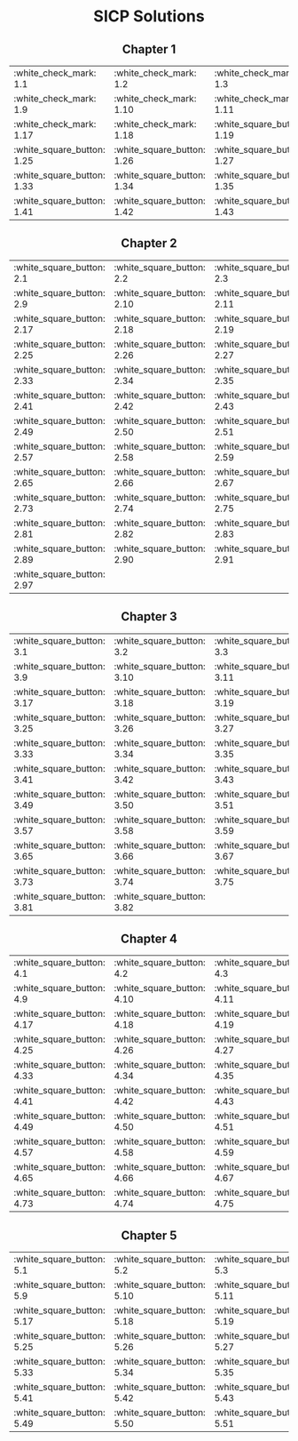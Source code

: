 <h1 align="center">SICP Solutions</h1>

<h2 align="center">Chapter 1</h2>

<table align="center">
  <tbody>
    <tr>
      <td>:white_check_mark: 1.1</td>
      <td>:white_check_mark: 1.2</td>
      <td>:white_check_mark: 1.3</td>
      <td>:white_check_mark: 1.4</td>
      <td>:white_check_mark: 1.5</td>
      <td>:white_check_mark: 1.6</td>
      <td>:white_check_mark: 1.7</td>
      <td>:white_check_mark: 1.8</td>
    </tr>
    <tr>
      <td>:white_check_mark: 1.9</td>
      <td>:white_check_mark: 1.10</td>
      <td>:white_check_mark: 1.11</td>
      <td>:white_check_mark: 1.12</td>
      <td>:white_check_mark: 1.13</td>
      <td>:red_square: 1.14</td>
      <td>:white_check_mark: 1.15</td>
      <td>:white_check_mark: 1.16</td>
    </tr>
    <tr>
      <td>:white_check_mark: 1.17</td>
      <td>:white_check_mark: 1.18</td>
      <td>:white_square_button: 1.19</td>
      <td>:white_square_button: 1.20</td>
      <td>:white_square_button: 1.21</td>
      <td>:white_square_button: 1.22</td>
      <td>:white_square_button: 1.23</td>
      <td>:white_square_button: 1.24</td>
    </tr>
    <tr>
      <td>:white_square_button: 1.25</td>
      <td>:white_square_button: 1.26</td>
      <td>:white_square_button: 1.27</td>
      <td>:white_square_button: 1.28</td>
      <td>:white_square_button: 1.29</td>
      <td>:white_square_button: 1.30</td>
      <td>:white_square_button: 1.31</td>
      <td>:white_square_button: 1.32</td>
    </tr>
    <tr>
      <td>:white_square_button: 1.33</td>
      <td>:white_square_button: 1.34</td>
      <td>:white_square_button: 1.35</td>
      <td>:white_square_button: 1.36</td>
      <td>:white_square_button: 1.37</td>
      <td>:white_square_button: 1.38</td>
      <td>:white_square_button: 1.39</td>
      <td>:white_square_button: 1.40</td>
    </tr>
    <tr>
      <td>:white_square_button: 1.41</td>
      <td>:white_square_button: 1.42</td>
      <td>:white_square_button: 1.43</td>
      <td>:white_square_button: 1.44</td>
      <td>:white_square_button: 1.45</td>
      <td>:white_square_button: 1.46</td>
    </tr>
  </tbody>
</table>
<h2 align="center">Chapter 2</h2>

<table align="center">
  <tbody>
    <tr>
      <td>:white_square_button: 2.1</td>
      <td>:white_square_button: 2.2</td>
      <td>:white_square_button: 2.3</td>
      <td>:white_square_button: 2.4</td>
      <td>:white_square_button: 2.5</td>
      <td>:white_square_button: 2.6</td>
      <td>:white_square_button: 2.7</td>
      <td>:white_square_button: 2.8</td>
    </tr>
    <tr>
      <td>:white_square_button: 2.9</td>
      <td>:white_square_button: 2.10</td>
      <td>:white_square_button: 2.11</td>
      <td>:white_square_button: 2.12</td>
      <td>:white_square_button: 2.13</td>
      <td>:white_square_button: 2.14</td>
      <td>:white_square_button: 2.15</td>
      <td>:white_square_button: 2.16</td>
    </tr>
    <tr>
      <td>:white_square_button: 2.17</td>
      <td>:white_square_button: 2.18</td>
      <td>:white_square_button: 2.19</td>
      <td>:white_square_button: 2.20</td>
      <td>:white_square_button: 2.21</td>
      <td>:white_square_button: 2.22</td>
      <td>:white_square_button: 2.23</td>
      <td>:white_square_button: 2.24</td>
    </tr>
    <tr>
      <td>:white_square_button: 2.25</td>
      <td>:white_square_button: 2.26</td>
      <td>:white_square_button: 2.27</td>
      <td>:white_square_button: 2.28</td>
      <td>:white_square_button: 2.29</td>
      <td>:white_square_button: 2.30</td>
      <td>:white_square_button: 2.31</td>
      <td>:white_square_button: 2.32</td>
    </tr>
    <tr>
      <td>:white_square_button: 2.33</td>
      <td>:white_square_button: 2.34</td>
      <td>:white_square_button: 2.35</td>
      <td>:white_square_button: 2.36</td>
      <td>:white_square_button: 2.37</td>
      <td>:white_square_button: 2.38</td>
      <td>:white_square_button: 2.39</td>
      <td>:white_square_button: 2.40</td>
    </tr>
    <tr>
      <td>:white_square_button: 2.41</td>
      <td>:white_square_button: 2.42</td>
      <td>:white_square_button: 2.43</td>
      <td>:white_square_button: 2.44</td>
      <td>:white_square_button: 2.45</td>
      <td>:white_square_button: 2.46</td>
      <td>:white_square_button: 2.47</td>
      <td>:white_square_button: 2.48</td>
    </tr>
    <tr>
      <td>:white_square_button: 2.49</td>
      <td>:white_square_button: 2.50</td>
      <td>:white_square_button: 2.51</td>
      <td>:white_square_button: 2.52</td>
      <td>:white_square_button: 2.53</td>
      <td>:white_square_button: 2.54</td>
      <td>:white_square_button: 2.55</td>
      <td>:white_square_button: 2.56</td>
    </tr>
    <tr>
      <td>:white_square_button: 2.57</td>
      <td>:white_square_button: 2.58</td>
      <td>:white_square_button: 2.59</td>
      <td>:white_square_button: 2.60</td>
      <td>:white_square_button: 2.61</td>
      <td>:white_square_button: 2.62</td>
      <td>:white_square_button: 2.63</td>
      <td>:white_square_button: 2.64</td>
    </tr>
    <tr>
      <td>:white_square_button: 2.65</td>
      <td>:white_square_button: 2.66</td>
      <td>:white_square_button: 2.67</td>
      <td>:white_square_button: 2.68</td>
      <td>:white_square_button: 2.69</td>
      <td>:white_square_button: 2.70</td>
      <td>:white_square_button: 2.71</td>
      <td>:white_square_button: 2.72</td>
    </tr>
    <tr>
      <td>:white_square_button: 2.73</td>
      <td>:white_square_button: 2.74</td>
      <td>:white_square_button: 2.75</td>
      <td>:white_square_button: 2.76</td>
      <td>:white_square_button: 2.77</td>
      <td>:white_square_button: 2.78</td>
      <td>:white_square_button: 2.79</td>
      <td>:white_square_button: 2.80</td>
    </tr>
    <tr>
      <td>:white_square_button: 2.81</td>
      <td>:white_square_button: 2.82</td>
      <td>:white_square_button: 2.83</td>
      <td>:white_square_button: 2.84</td>
      <td>:white_square_button: 2.85</td>
      <td>:white_square_button: 2.86</td>
      <td>:white_square_button: 2.87</td>
      <td>:white_square_button: 2.88</td>
    </tr>
    <tr>
      <td>:white_square_button: 2.89</td>
      <td>:white_square_button: 2.90</td>
      <td>:white_square_button: 2.91</td>
      <td>:white_square_button: 2.92</td>
      <td>:white_square_button: 2.93</td>
      <td>:white_square_button: 2.94</td>
      <td>:white_square_button: 2.95</td>
      <td>:white_square_button: 2.96</td>
    </tr>
    <tr>
      <td>:white_square_button: 2.97</td>
    </tr>
  </tbody>
</table>
<h2 align="center">Chapter 3</h2>

<table align="center">
  <tbody>
    <tr>
      <td>:white_square_button: 3.1</td>
      <td>:white_square_button: 3.2</td>
      <td>:white_square_button: 3.3</td>
      <td>:white_square_button: 3.4</td>
      <td>:white_square_button: 3.5</td>
      <td>:white_square_button: 3.6</td>
      <td>:white_square_button: 3.7</td>
      <td>:white_square_button: 3.8</td>
    </tr>
    <tr>
      <td>:white_square_button: 3.9</td>
      <td>:white_square_button: 3.10</td>
      <td>:white_square_button: 3.11</td>
      <td>:white_square_button: 3.12</td>
      <td>:white_square_button: 3.13</td>
      <td>:white_square_button: 3.14</td>
      <td>:white_square_button: 3.15</td>
      <td>:white_square_button: 3.16</td>
    </tr>
    <tr>
      <td>:white_square_button: 3.17</td>
      <td>:white_square_button: 3.18</td>
      <td>:white_square_button: 3.19</td>
      <td>:white_square_button: 3.20</td>
      <td>:white_square_button: 3.21</td>
      <td>:white_square_button: 3.22</td>
      <td>:white_square_button: 3.23</td>
      <td>:white_square_button: 3.24</td>
    </tr>
    <tr>
      <td>:white_square_button: 3.25</td>
      <td>:white_square_button: 3.26</td>
      <td>:white_square_button: 3.27</td>
      <td>:white_square_button: 3.28</td>
      <td>:white_square_button: 3.29</td>
      <td>:white_square_button: 3.30</td>
      <td>:white_square_button: 3.31</td>
      <td>:white_square_button: 3.32</td>
    </tr>
    <tr>
      <td>:white_square_button: 3.33</td>
      <td>:white_square_button: 3.34</td>
      <td>:white_square_button: 3.35</td>
      <td>:white_square_button: 3.36</td>
      <td>:white_square_button: 3.37</td>
      <td>:white_square_button: 3.38</td>
      <td>:white_square_button: 3.39</td>
      <td>:white_square_button: 3.40</td>
    </tr>
    <tr>
      <td>:white_square_button: 3.41</td>
      <td>:white_square_button: 3.42</td>
      <td>:white_square_button: 3.43</td>
      <td>:white_square_button: 3.44</td>
      <td>:white_square_button: 3.45</td>
      <td>:white_square_button: 3.46</td>
      <td>:white_square_button: 3.47</td>
      <td>:white_square_button: 3.48</td>
    </tr>
    <tr>
      <td>:white_square_button: 3.49</td>
      <td>:white_square_button: 3.50</td>
      <td>:white_square_button: 3.51</td>
      <td>:white_square_button: 3.52</td>
      <td>:white_square_button: 3.53</td>
      <td>:white_square_button: 3.54</td>
      <td>:white_square_button: 3.55</td>
      <td>:white_square_button: 3.56</td>
    </tr>
    <tr>
      <td>:white_square_button: 3.57</td>
      <td>:white_square_button: 3.58</td>
      <td>:white_square_button: 3.59</td>
      <td>:white_square_button: 3.60</td>
      <td>:white_square_button: 3.61</td>
      <td>:white_square_button: 3.62</td>
      <td>:white_square_button: 3.63</td>
      <td>:white_square_button: 3.64</td>
    </tr>
    <tr>
      <td>:white_square_button: 3.65</td>
      <td>:white_square_button: 3.66</td>
      <td>:white_square_button: 3.67</td>
      <td>:white_square_button: 3.68</td>
      <td>:white_square_button: 3.69</td>
      <td>:white_square_button: 3.70</td>
      <td>:white_square_button: 3.71</td>
      <td>:white_square_button: 3.72</td>
    </tr>
    <tr>
      <td>:white_square_button: 3.73</td>
      <td>:white_square_button: 3.74</td>
      <td>:white_square_button: 3.75</td>
      <td>:white_square_button: 3.76</td>
      <td>:white_square_button: 3.77</td>
      <td>:white_square_button: 3.78</td>
      <td>:white_square_button: 3.79</td>
      <td>:white_square_button: 3.80</td>
    </tr>
    <tr>
      <td>:white_square_button: 3.81</td>
      <td>:white_square_button: 3.82</td>
    </tr>
  </tbody>
</table>
<h2 align="center">Chapter 4</h2>

<table align="center">
  <tbody>
    <tr>
      <td>:white_square_button: 4.1</td>
      <td>:white_square_button: 4.2</td>
      <td>:white_square_button: 4.3</td>
      <td>:white_square_button: 4.4</td>
      <td>:white_square_button: 4.5</td>
      <td>:white_square_button: 4.6</td>
      <td>:white_square_button: 4.7</td>
      <td>:white_square_button: 4.8</td>
    </tr>
    <tr>
      <td>:white_square_button: 4.9</td>
      <td>:white_square_button: 4.10</td>
      <td>:white_square_button: 4.11</td>
      <td>:white_square_button: 4.12</td>
      <td>:white_square_button: 4.13</td>
      <td>:white_square_button: 4.14</td>
      <td>:white_square_button: 4.15</td>
      <td>:white_square_button: 4.16</td>
    </tr>
    <tr>
      <td>:white_square_button: 4.17</td>
      <td>:white_square_button: 4.18</td>
      <td>:white_square_button: 4.19</td>
      <td>:white_square_button: 4.20</td>
      <td>:white_square_button: 4.21</td>
      <td>:white_square_button: 4.22</td>
      <td>:white_square_button: 4.23</td>
      <td>:white_square_button: 4.24</td>
    </tr>
    <tr>
      <td>:white_square_button: 4.25</td>
      <td>:white_square_button: 4.26</td>
      <td>:white_square_button: 4.27</td>
      <td>:white_square_button: 4.28</td>
      <td>:white_square_button: 4.29</td>
      <td>:white_square_button: 4.30</td>
      <td>:white_square_button: 4.31</td>
      <td>:white_square_button: 4.32</td>
    </tr>
    <tr>
      <td>:white_square_button: 4.33</td>
      <td>:white_square_button: 4.34</td>
      <td>:white_square_button: 4.35</td>
      <td>:white_square_button: 4.36</td>
      <td>:white_square_button: 4.37</td>
      <td>:white_square_button: 4.38</td>
      <td>:white_square_button: 4.39</td>
      <td>:white_square_button: 4.40</td>
    </tr>
    <tr>
      <td>:white_square_button: 4.41</td>
      <td>:white_square_button: 4.42</td>
      <td>:white_square_button: 4.43</td>
      <td>:white_square_button: 4.44</td>
      <td>:white_square_button: 4.45</td>
      <td>:white_square_button: 4.46</td>
      <td>:white_square_button: 4.47</td>
      <td>:white_square_button: 4.48</td>
    </tr>
    <tr>
      <td>:white_square_button: 4.49</td>
      <td>:white_square_button: 4.50</td>
      <td>:white_square_button: 4.51</td>
      <td>:white_square_button: 4.52</td>
      <td>:white_square_button: 4.53</td>
      <td>:white_square_button: 4.54</td>
      <td>:white_square_button: 4.55</td>
      <td>:white_square_button: 4.56</td>
    </tr>
    <tr>
      <td>:white_square_button: 4.57</td>
      <td>:white_square_button: 4.58</td>
      <td>:white_square_button: 4.59</td>
      <td>:white_square_button: 4.60</td>
      <td>:white_square_button: 4.61</td>
      <td>:white_square_button: 4.62</td>
      <td>:white_square_button: 4.63</td>
      <td>:white_square_button: 4.64</td>
    </tr>
    <tr>
      <td>:white_square_button: 4.65</td>
      <td>:white_square_button: 4.66</td>
      <td>:white_square_button: 4.67</td>
      <td>:white_square_button: 4.68</td>
      <td>:white_square_button: 4.69</td>
      <td>:white_square_button: 4.70</td>
      <td>:white_square_button: 4.71</td>
      <td>:white_square_button: 4.72</td>
    </tr>
    <tr>
      <td>:white_square_button: 4.73</td>
      <td>:white_square_button: 4.74</td>
      <td>:white_square_button: 4.75</td>
      <td>:white_square_button: 4.76</td>
      <td>:white_square_button: 4.77</td>
      <td>:white_square_button: 4.78</td>
      <td>:white_square_button: 4.79</td>
    </tr>
  </tbody>
</table>
<h2 align="center">Chapter 5</h2>

<table align="center">
  <tbody>
    <tr>
      <td>:white_square_button: 5.1</td>
      <td>:white_square_button: 5.2</td>
      <td>:white_square_button: 5.3</td>
      <td>:white_square_button: 5.4</td>
      <td>:white_square_button: 5.5</td>
      <td>:white_square_button: 5.6</td>
      <td>:white_square_button: 5.7</td>
      <td>:white_square_button: 5.8</td>
    </tr>
    <tr>
      <td>:white_square_button: 5.9</td>
      <td>:white_square_button: 5.10</td>
      <td>:white_square_button: 5.11</td>
      <td>:white_square_button: 5.12</td>
      <td>:white_square_button: 5.13</td>
      <td>:white_square_button: 5.14</td>
      <td>:white_square_button: 5.15</td>
      <td>:white_square_button: 5.16</td>
    </tr>
    <tr>
      <td>:white_square_button: 5.17</td>
      <td>:white_square_button: 5.18</td>
      <td>:white_square_button: 5.19</td>
      <td>:white_square_button: 5.20</td>
      <td>:white_square_button: 5.21</td>
      <td>:white_square_button: 5.22</td>
      <td>:white_square_button: 5.23</td>
      <td>:white_square_button: 5.24</td>
    </tr>
    <tr>
      <td>:white_square_button: 5.25</td>
      <td>:white_square_button: 5.26</td>
      <td>:white_square_button: 5.27</td>
      <td>:white_square_button: 5.28</td>
      <td>:white_square_button: 5.29</td>
      <td>:white_square_button: 5.30</td>
      <td>:white_square_button: 5.31</td>
      <td>:white_square_button: 5.32</td>
    </tr>
    <tr>
      <td>:white_square_button: 5.33</td>
      <td>:white_square_button: 5.34</td>
      <td>:white_square_button: 5.35</td>
      <td>:white_square_button: 5.36</td>
      <td>:white_square_button: 5.37</td>
      <td>:white_square_button: 5.38</td>
      <td>:white_square_button: 5.39</td>
      <td>:white_square_button: 5.40</td>
    </tr>
    <tr>
      <td>:white_square_button: 5.41</td>
      <td>:white_square_button: 5.42</td>
      <td>:white_square_button: 5.43</td>
      <td>:white_square_button: 5.44</td>
      <td>:white_square_button: 5.45</td>
      <td>:white_square_button: 5.46</td>
      <td>:white_square_button: 5.47</td>
      <td>:white_square_button: 5.48</td>
    </tr>
    <tr>
      <td>:white_square_button: 5.49</td>
      <td>:white_square_button: 5.50</td>
      <td>:white_square_button: 5.51</td>
      <td>:white_square_button: 5.52</td>
    </tr>
  </tbody>
</table>
